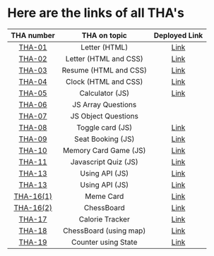 # Here are the links of all THA's

|      THA number       |      THA on topic      |                          Deployed Link                          |
| :-------------------: | :--------------------: | :-------------------------------------------------------------: |
|  [THA-01](./THA-01)   |     Letter (HTML)      | [Link](https://n9shant.github.io/Devsnest-Frontend-THA/THA-01/) |
|  [THA-02](./THA-02)   | Letter (HTML and CSS)  | [Link](https://n9shant.github.io/Devsnest-Frontend-THA/THA-02/) |
|  [THA-03](./THA-03)   | Resume (HTML and CSS)  | [Link](https://n9shant.github.io/Devsnest-Frontend-THA/THA-03/) |
|  [THA-04](./THA-04)   |  Clock (HTML and CSS)  | [Link](https://n9shant.github.io/Devsnest-Frontend-THA/THA-04/) |
|  [THA-05](./THA-05)   |    Calculator (JS)     | [Link](https://n9shant.github.io/Devsnest-Frontend-THA/THA-05/) |
|  [THA-06](./THA-06)   |   JS Array Questions   |                                                                 |
|  [THA-07](./THA-07)   |  JS Object Questions   |                                                                 |
|  [THA-08](./THA-08)   |    Toggle card (JS)    | [Link](https://n9shant.github.io/Devsnest-Frontend-THA/THA-08/) |
|  [THA-09](./THA-09)   |   Seat Booking (JS)    | [Link](https://n9shant.github.io/Devsnest-Frontend-THA/THA-09/) |
|  [THA-10](./THA-10)   | Memory Card Game (JS)  | [Link](https://n9shant.github.io/Devsnest-Frontend-THA/THA-10/) |
|  [THA-11](./THA-11)   |  Javascript Quiz (JS)  | [Link](https://n9shant.github.io/Devsnest-Frontend-THA/THA-11/) |
|  [THA-13](./THA-13)   |     Using API (JS)     | [Link](https://n9shant.github.io/Devsnest-Frontend-THA/THA-13/) |
|  [THA-13](./THA-13)   |     Using API (JS)     | [Link](https://n9shant.github.io/Devsnest-Frontend-THA/THA-13/) |
| [THA-16(1)](./THA-16) |       Meme Card        |     [Link](https://devsnest-frontend-tha-16-1.netlify.app/)     |
| [THA-16(2)](./THA-16) |       ChessBoard       |     [Link](https://devsnest-frontend-tha-16-2.netlify.app/)     |
|  [THA-17](./THA-17)   |    Calorie Tracker     |      [Link](https://devsnest-frontend-tha-17.netlify.app/)      |
|  [THA-18](./THA-18)   | ChessBoard (using map) |      [Link](https://devsnest-frontend-tha-18.netlify.app/)      |
|  [THA-19](./THA-19)   |  Counter using State   |      [Link](https://devsnest-frontend-tha-19.netlify.app/)      |

